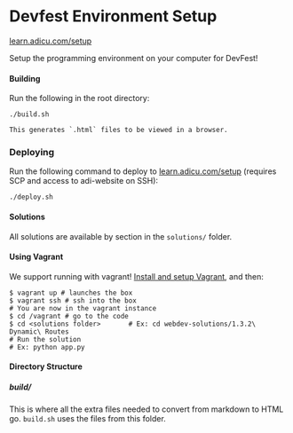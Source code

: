 Devfest Environment Setup
=====================================

[learn.adicu.com/setup](http://learn.adicu.com/setup)

Setup the programming environment on your computer for DevFest!

#### Building

Run the following in the root directory:

    ./build.sh

    This generates `.html` files to be viewed in a browser.

### Deploying

Run the following command to deploy to [learn.adicu.com/setup](http://learn.adicu.com/setup) (requires SCP and access to adi-website on SSH):

    ./deploy.sh

#### Solutions

All solutions are available by section in the `solutions/` folder.

#### Using Vagrant

We support running with vagrant!  [Install and setup Vagrant](https://docs.vagrantup.com/v2/installation/index.html), and then:

```
$ vagrant up # launches the box
$ vagrant ssh # ssh into the box
# You are now in the vagrant instance
$ cd /vagrant # go to the code
$ cd <solutions folder>       # Ex: cd webdev-solutions/1.3.2\ Dynamic\ Routes
# Run the solution
# Ex: python app.py
```

#### Directory Structure

##### build/

This is where all the extra files needed to convert from markdown to HTML go. `build.sh` uses the files from this folder.
